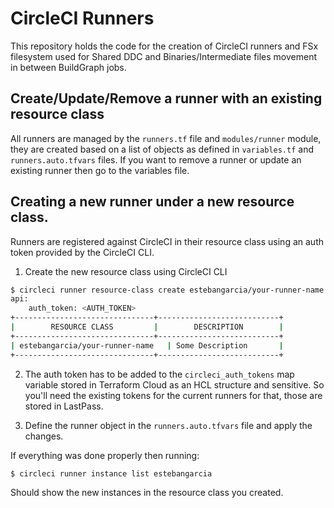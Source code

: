 # CircleCI Runners

This repository holds the code for the creation of CircleCI runners and FSx filesystem used for Shared DDC and Binaries/Intermediate files movement in between BuildGraph jobs.

## Create/Update/Remove a runner with an existing resource class

All runners are managed by the `runners.tf` file and `modules/runner` module, they are created based on a list of objects as defined in `variables.tf` and `runners.auto.tfvars` files. If you want to remove a runner or update an existing runner then go to the variables file.

## Creating a new runner under a new resource class.

Runners are registered against CircleCI in their resource class using an auth token provided by the CircleCI CLI.

1. Create the new resource class using CircleCI CLI
```bash
$ circleci runner resource-class create estebangarcia/your-runner-name "Some Description" --generate-token
api:
    auth_token: <AUTH_TOKEN>
+-------------------------------+---------------------------+
|        RESOURCE CLASS         |        DESCRIPTION        |
+-------------------------------+---------------------------+
| estebangarcia/your-runner-name   | Some Description       |
+-------------------------------+---------------------------+
```

2. The auth token has to be added to the `circleci_auth_tokens` map variable stored in Terraform Cloud as an HCL structure and sensitive. So you'll need the existing tokens for the current runners for that, those are stored in LastPass.

3. Define the runner object in the `runners.auto.tfvars` file and apply the changes.

If everything was done properly then running:
```bash
$ circleci runner instance list estebangarcia
```

Should show the new instances in the resource class you created.